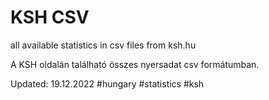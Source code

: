# KSH CSV 
 all available statistics in csv files from ksh.hu
 
 A KSH oldalán található összes nyersadat csv formátumban.
 
 Updated: 19.12.2022 
 #hungary #statistics #ksh
 
 
